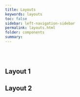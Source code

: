```yaml
---
title: Layouts
keywords: layouts
toc: false
sidebar: left-navigation-sidebar
permalink: layouts.html
folder: components
summary:
---
```


<br><br>
<div class="tn-card-group tn-card-group--2col docs-cards">
    <a class="tn-card" role="button">
        <div class="tn-card__content tn-has-text-align-center">
             <h2 class="tn-card__header">
                 Layout 1
             </h2>
        </div>
    </a>
    <a class="tn-card" role="button">
        <div class="tn-card__content tn-has-text-align-center">
             <h2 class="tn-card__header">
                 Layout 2
             </h2>
        </div>
    </a>
</div>
